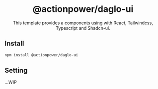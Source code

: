 <h1 align="center">@actionpower/daglo-ui</h1>

<p align="center">
  This template provides a components using with React, Tailwindcss, Typescript and Shadcn-ui.
</p>

<!-- <p align="center">
  <a href="https://www.npmjs.com/package/vite-plugin-dts">
    <img src="https://img.shields.io/npm/v/vite-plugin-dts?color=orange&label=" alt="version" />
  </a>
  <a href="https://github.com/qmhc/vite-plugin-dts/blob/main/LICENSE">
    <img src="https://img.shields.io/npm/l/vite-plugin-dts" alt="license" />
  </a>
</p> -->

## Install

```sh
npm install @actionpower/daglo-ui
```

## Setting

...WIP

</details>
